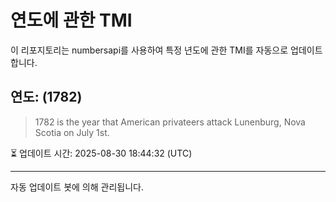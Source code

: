 
# 연도에 관한 TMI

이 리포지토리는 numbersapi를 사용하여 특정 년도에 관한 TMI를 자동으로 업데이트합니다.

## 연도: (1782)
> 1782 is the year that American privateers attack Lunenburg, Nova Scotia on July 1st.

⏳ 업데이트 시간: 2025-08-30 18:44:32 (UTC)

---
자동 업데이트 봇에 의해 관리됩니다.
